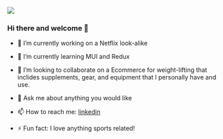![](https://www.canva.com/design/DAFDbU7QV1g/view)




### Hi there and welcome 👋


- 🔭 I’m currently working on a Netflix look-alike

- 🌱 I’m currently learning MUI and Redux

- 👯 I’m looking to collaborate on a Ecommerce for weight-lifting that inclides supplements, gear, and equipment that I personally have and use.

- 💬 Ask me about anything you would like

- 📫 How to reach me:
    [linkedin](https://www.linkedin.com/in/austin-reed0824)

- ⚡ Fun fact: I love anything sports related!


